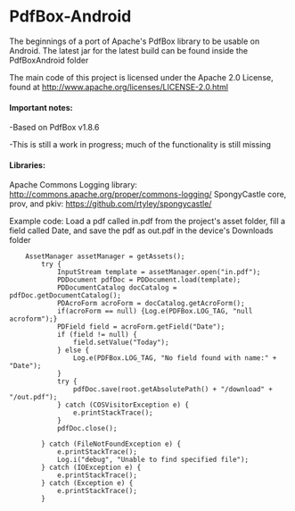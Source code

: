 PdfBox-Android
==============

The beginnings of a port of Apache's PdfBox library to be usable on Android. The latest jar for the latest build can be found inside the PdfBoxAndroid folder

The main code of this project is licensed under the Apache 2.0 License, found at http://www.apache.org/licenses/LICENSE-2.0.html

#### Important notes:

-Based on PdfBox v1.8.6

-This is still a work in progress; much of the functionality is still missing

#### Libraries:
Apache Commons Logging library: http://commons.apache.org/proper/commons-logging/
SpongyCastle core, prov, and pkiv: https://github.com/rtyley/spongycastle/

Example code: Load a pdf called in.pdf from the project's asset folder, fill a field called Date, and save the pdf as out.pdf in the device's Downloads folder
```
	AssetManager assetManager = getAssets();
	    try {
	    	InputStream template = assetManager.open("in.pdf");
	    	PDDocument pdfDoc = PDDocument.load(template);
	    	PDDocumentCatalog docCatalog = pdfDoc.getDocumentCatalog();
	    	PDAcroForm acroForm = docCatalog.getAcroForm();
	    	if(acroForm == null) {Log.e(PDFBox.LOG_TAG, "null acroform");}
	    	PDField field = acroForm.getField("Date");
	    	if (field != null) {
	    	    field.setValue("Today");
	    	} else {
	    	    Log.e(PDFBox.LOG_TAG, "No field found with name:" + "Date");
	    	}
	    	try {
				pdfDoc.save(root.getAbsolutePath() + "/download" + "/out.pdf");
			} catch (COSVisitorException e) {
				e.printStackTrace();
			}
	    	pdfDoc.close();
	    	
	    } catch (FileNotFoundException e) {
	        e.printStackTrace();
	        Log.i("debug", "Unable to find specified file");
	    } catch (IOException e) {
	        e.printStackTrace();
	    } catch (Exception e) {
	    	e.printStackTrace();
	    }
```
